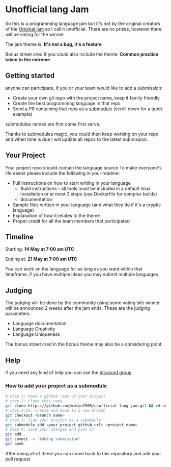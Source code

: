 # Unofficial lang Jam
So this is a programming language jam but it's not by the original creators of the [Original jam](https://github.com/langjam/langjam) so I call it unofficial.
There are no prizes, however there will be voting for the winner.

The jam theme is: **It's not a bug, it's a feature**

Bonus street cred if you could also include the theme: **Common practice taken to the extreme**

## Getting started
anyone can participate, if you or your team would like to add a submission:
* Create your own git repo with the project name, keep it family friendly.
* Create the best programming language in that repo
* Send a PR containing that repo as a [submodule](https://github.blog/2016-02-01-working-with-submodules/) (scroll down for a quick example)

submodules names are first come first serve.

Thanks to submodules magic, you could then keep working on your repo and when time is due I will update all repos to the latest submission.

## Your Project
Your project repo should contain the language source
To make everyone's life easier please include the following in your readme:
* Full instructions on how to start writing in your language
	* Build instructions - all tools must be included in a default linux installation or at most 3 steps (use Dockerfile for complex builds)
	* documentation
* Sample files written in your language (and what they do if it's a cryptic language)
* Explanation of how it relates to the theme
* Proper credit for all the team members that participated

## Timeline
Starting: **14 May at 7:00 am UTC**

Ending at: **21 May at 7:00 am UTC**

You can work on the language for as long as you want within that timeframe. if you have multiple ideas you may submit multiple languages

## Judging
The judging will be done by the community using some voting site
winner will be announced 2 weeks after the jam ends.
These are the judging parameters:
* Language documentation
* Language Creativity
* Language Uniqueness

The bonus street cred in the bonus theme may also be a considering point.

## Help
if you need any kind of help you can use the [discourd group](https://discord.gg/YxuJPVuyQ9)

### How to add your project as a submodule
```bash
# step 1: have a github repo of your project
# step 2: clone this repo
git clone https://github.com/matan1905/unofficial-lang-jam.git && cd unofficial-lang-jam
# step 2.54: create and move to a new branch
git checkout <branch name>
# step 3: link your project as a submodule
git submodule add <your project github url> <project name>
# step 4: save your changes and push it
git add .
git commit -m "Adding submission"
git push
```
After doing all of these you can come back to this repository and add your pull request
